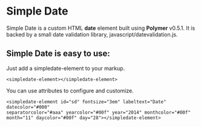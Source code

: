 # Simple Date
Simple Date is a custom HTML **date** element built using **Polymer** v0.5.1. It is backed by a small date validation library, javascript/datevalidation.js.

## Simple Date is easy to use:

Just add a simpledate-element to your markup.

    <simpledate-element></simpledate-element>

You can use attributes to configure and customize.

    <simpledate-element id="sd" fontsize="3em" labeltext="Date" datecolor="#000"
    separatorcolor="#aaa" yearcolor="#00f" year="2014" monthcolor="#00f"  
    month="11" daycolor="#00f" day="28"></simpledate-element>
